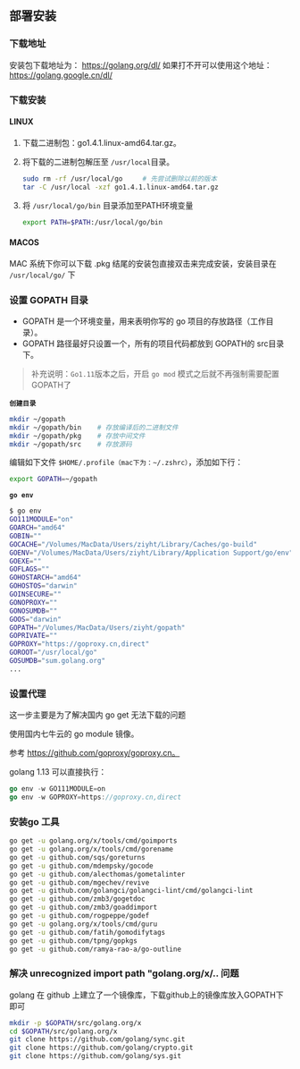 ## 部署安装

### 下载地址

安装包下载地址为： https://golang.org/dl/
如果打不开可以使用这个地址： https://golang.google.cn/dl/

### 下载安装

#### LINUX

1. 下载二进制包：go1.4.1.linux-amd64.tar.gz。

2. 将下载的二进制包解压至 `/usr/local`目录。

   ```sh
   sudo rm -rf /usr/local/go     # 先尝试删除以前的版本
   tar -C /usr/local -xzf go1.4.1.linux-amd64.tar.gz
   ```

3. 将 `/usr/local/go/bin` 目录添加至PATH环境变量

   ```sh
   export PATH=$PATH:/usr/local/go/bin
   ```

#### MACOS
MAC 系统下你可以下载 .pkg 结尾的安装包直接双击来完成安装，安装目录在 `/usr/local/go/` 下

### 设置 GOPATH 目录

* GOPATH 是一个环境变量，用来表明你写的 go 项目的存放路径（工作目录）。
* GOPATH 路径最好只设置一个，所有的项目代码都放到 GOPATH的 src目录下。

> 补充说明：`Go1.11`版本之后，开启 `go mod` 模式之后就不再强制需要配置GOPATH了

**`创建目录`**

```sh
mkdir ~/gopath
mkdir ~/gopath/bin    # 存放编译后的二进制文件
mkdir ~/gopath/pkg    # 存放中间文件
mkdir ~/gopath/src    # 存放源码
```

编辑如下文件 `$HOME/.profile（mac下为：~/.zshrc）`，添加如下行：

```sh
export GOPATH=~/gopath
```

**`go env`**

```sh
$ go env
GO111MODULE="on"
GOARCH="amd64"
GOBIN=""
GOCACHE="/Volumes/MacData/Users/ziyht/Library/Caches/go-build"
GOENV="/Volumes/MacData/Users/ziyht/Library/Application Support/go/env"
GOEXE=""
GOFLAGS=""
GOHOSTARCH="amd64"
GOHOSTOS="darwin"
GOINSECURE=""
GONOPROXY=""
GONOSUMDB=""
GOOS="darwin"
GOPATH="/Volumes/MacData/Users/ziyht/gopath"
GOPRIVATE=""
GOPROXY="https://goproxy.cn,direct"
GOROOT="/usr/local/go"
GOSUMDB="sum.golang.org"
...
```

### 设置代理

这一步主要是为了解决国内 go get 无法下载的问题

使用国内七牛云的 go module 镜像。

参考 https://github.com/goproxy/goproxy.cn。

golang 1.13 可以直接执行：

```go
go env -w GO111MODULE=on
go env -w GOPROXY=https://goproxy.cn,direct
```

### 安装go 工具

```sh
go get -u golang.org/x/tools/cmd/goimports
go get -u golang.org/x/tools/cmd/gorename
go get -u github.com/sqs/goreturns
go get -u github.com/mdempsky/gocode
go get -u github.com/alecthomas/gometalinter
go get -u github.com/mgechev/revive
go get -u github.com/golangci/golangci-lint/cmd/golangci-lint
go get -u github.com/zmb3/gogetdoc
go get -u github.com/zmb3/goaddimport
go get -u github.com/rogpeppe/godef
go get -u golang.org/x/tools/cmd/guru
go get -u github.com/fatih/gomodifytags
go get -u github.com/tpng/gopkgs
go get -u github.com/ramya-rao-a/go-outline
```

### 解决 unrecognized import path "golang.org/x/.. 问题

golang 在 github 上建立了一个镜像库，下载github上的镜像库放入GOPATH下即可

```sh
mkdir -p $GOPATH/src/golang.org/x
cd $GOPATH/src/golang.org/x
git clone https://github.com/golang/sync.git
git clone https://github.com/golang/crypto.git
git clone https://github.com/golang/sys.git
```

